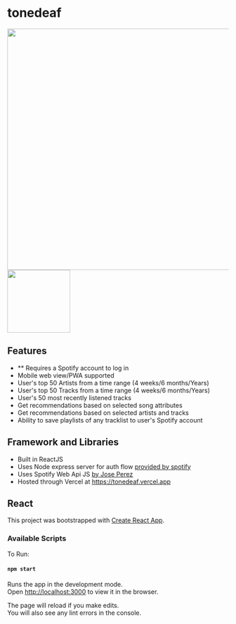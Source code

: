 # tonedeaf

<img src="https://user-images.githubusercontent.com/63682846/112908550-9001b780-90a4-11eb-9d87-0c18ddd12950.png" width=550/> <img src="https://user-images.githubusercontent.com/63682846/112908733-e53dc900-90a4-11eb-8466-634fdd7a43fb.png" width=143/>


## Features
- ** Requires a Spotify account to log in
- Mobile web view/PWA supported
- User's top 50 Artists from a time range (4 weeks/6 months/Years)
- User's top 50 Tracks from a time range (4 weeks/6 months/Years)
- User's 50 most recently listened tracks
- Get recommendations based on selected song attributes
- Get recommendations based on selected artists and tracks
- Ability to save playlists of any tracklist to user's Spotify account

## Framework and Libraries
- Built in ReactJS
- Uses Node express server for auth flow [provided by spotify](https://developer.spotify.com/documentation/web-api/quick-start/)
- Uses Spotify Web Api JS [by Jose Perez](https://github.com/JMPerez/spotify-web-api-js/)
- Hosted through Vercel at https://tonedeaf.vercel.app





## React

This project was bootstrapped with [Create React App](https://github.com/facebook/create-react-app).

### Available Scripts

To Run:

#### `npm start`

Runs the app in the development mode.<br />
Open [http://localhost:3000](http://localhost:3000) to view it in the browser.

The page will reload if you make edits.<br />
You will also see any lint errors in the console.